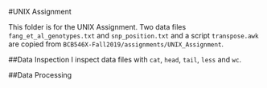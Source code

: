 #UNIX Assignment

This folder is for the UNIX Assignment.
Two data files ```fang_et_al_genotypes.txt``` and ```snp_position.txt``` and a script ```transpose.awk``` are copied from ```BCB546X-Fall2019/assignments/UNIX_Assignment```.

##Data Inspection
I inspect data files with ```cat```, ```head```, ```tail```, ```less``` and ```wc```.

##Data Processing

